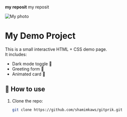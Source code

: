 **my reposit**
my reposit

![My photo](anime-anime-boys-picture-in-picture-kimetsu-no-yaiba-kamado-tanjirō-hd-wallpaper-preview.jpg)


# My Demo Project

This is a small interactive HTML + CSS demo page.  
It includes:
- Dark mode toggle 🌙
- Greeting form 👋
- Animated card 🎴

## 🚀 How to use
1. Clone the repo:
   ```bash
   git clone https://github.com/shamimkaws/gitprik.git